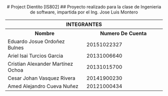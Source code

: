 <center>
# Project Dientito [IS802]
## Proyecto realizado para la clase de Ingenieria de software, impartida por el Ing. Jose Luis Montero

<table>
  <tr>
    <th colspan="2" style="width: 100%;">INTEGRANTES</td>
  </tr>
  <tr>
    <th style="width: 50%;">Nombre</td>
    <th style="width: 50%;">Numero De Cuenta</td>
  </tr>
  <tr>
    <td style="width: 50%;">Eduardo Josue Ordoñez Bulnes</td>
    <td style="width: 50%;">20151022327</td>
  </tr>
    <tr>
    <td style="width: 50%;" >Ariel Isai Turcios Garcia </td>
    <td style="width: 50%;">20131006640</td>
  </tr>
    <tr>
    <td style="width: 50%;">Cristian Alexander Martínez Ochoa </td>
    <td style="width: 50%;">20131015700</td>
  </tr>
    <tr>
    <td style="width: 50%;">Cesar Johan Vasquez Rivera </td>
    <td style="width: 50%;">20141900230</td>
  </tr>
    <tr>
    <td style="width: 50%;">Amed Alejandro Cueva Nuñez</td>
    <td style="width: 50%;">20121000434</td>
  </tr>
  </center>
